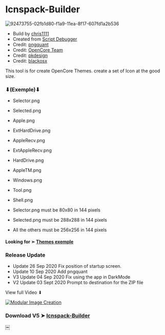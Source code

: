 # Icnspack-Builder

![92473755-02fb1d80-f1a9-11ea-8f17-607fd1a2b536](https://user-images.githubusercontent.com/6248794/92949764-a0648480-f429-11ea-8fcf-bf6942ae92d7.png)

- Build by [chris1111](https://github.com/chris1111/)
- Created from [Script Debugger](https://latenightsw.com/)
- Credit: [pngquant](https://pngquant.org)
- Credit: [OpenCore Team](https://github.com/acidanthera/OpenCorePkg)
- Credit: [pkdesign](https://www.insanelymac.com/forum/profile/488070-pkdesign/)
- Credit: [blackosx](https://www.insanelymac.com/forum/profile/331032-blackosx/)

This tool is for create OpenCore Themes. create a set of Icon at the good size.
### ⬇(Exemple)⬇
 
- Selector.png
- Selected.png
- Apple.png
- ExtHardDrive.png
- AppleRecv.png
- ExtAppleRecv.png
- HardDrive.png
- AppleTM.png
- Windows.png
- Tool.png
- Shell.png

- Selector.png must be 80x80 in 144 pixels
- Selected.png must be 288x288 in 144 pixels
- All the others must be 256x256 in 144 pixels

#### Looking for ➣ [Themes exemple](https://github.com/chris1111/My-Simple-OC-Themes)



### Release Update
- Update 26 Sep 2020 Fix position of startup screen.
- Update 10 Sep 2020 Add pngquant
- V3 Update 04 Sep 2020 Fix using the app in DarkMode
- V2 Update 03 Sept 2020 Prompt to destination for the ZIP file


View full Video ⬇︎

[![Modular Image Creation](https://i.ibb.co/K5bFrB5/VIDEO.png)](https://youtu.be/1d_UFFG1Qp4)


### Download V5 ➤ [Icnspack-Builder](https://github.com/chris1111/Icnspack-Builder/releases/tag/V6)

￼

